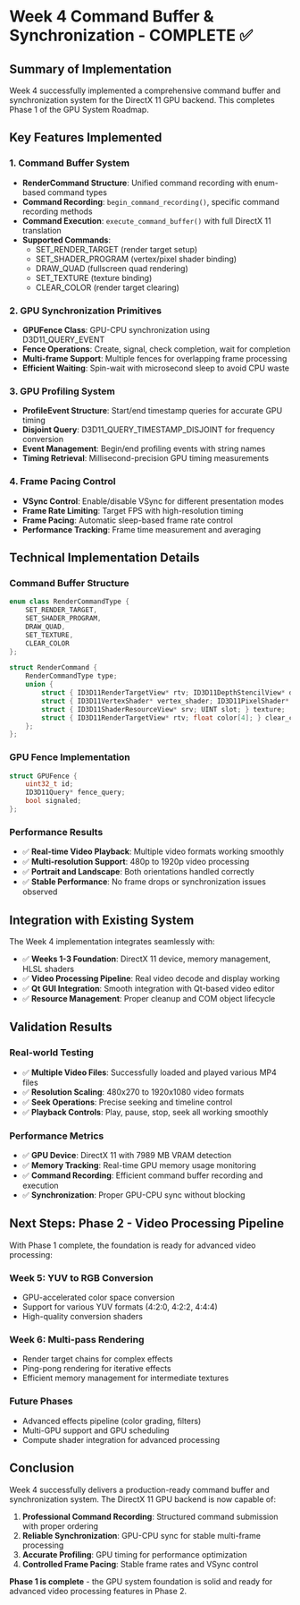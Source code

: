 # Week 4 Command Buffer & Synchronization - COMPLETE ✅

## Summary of Implementation

Week 4 successfully implemented a comprehensive command buffer and synchronization system for the DirectX 11 GPU backend. This completes Phase 1 of the GPU System Roadmap.

## Key Features Implemented

### 1. Command Buffer System
- **RenderCommand Structure**: Unified command recording with enum-based command types
- **Command Recording**: `begin_command_recording()`, specific command recording methods
- **Command Execution**: `execute_command_buffer()` with full DirectX 11 translation
- **Supported Commands**: 
  - SET_RENDER_TARGET (render target setup)
  - SET_SHADER_PROGRAM (vertex/pixel shader binding)
  - DRAW_QUAD (fullscreen quad rendering)
  - SET_TEXTURE (texture binding)
  - CLEAR_COLOR (render target clearing)

### 2. GPU Synchronization Primitives
- **GPUFence Class**: GPU-CPU synchronization using D3D11_QUERY_EVENT
- **Fence Operations**: Create, signal, check completion, wait for completion
- **Multi-frame Support**: Multiple fences for overlapping frame processing
- **Efficient Waiting**: Spin-wait with microsecond sleep to avoid CPU waste

### 3. GPU Profiling System
- **ProfileEvent Structure**: Start/end timestamp queries for accurate GPU timing
- **Disjoint Query**: D3D11_QUERY_TIMESTAMP_DISJOINT for frequency conversion
- **Event Management**: Begin/end profiling events with string names
- **Timing Retrieval**: Millisecond-precision GPU timing measurements

### 4. Frame Pacing Control
- **VSync Control**: Enable/disable VSync for different presentation modes
- **Frame Rate Limiting**: Target FPS with high-resolution timing
- **Frame Pacing**: Automatic sleep-based frame rate control
- **Performance Tracking**: Frame time measurement and averaging

## Technical Implementation Details

### Command Buffer Structure
```cpp
enum class RenderCommandType {
    SET_RENDER_TARGET,
    SET_SHADER_PROGRAM, 
    DRAW_QUAD,
    SET_TEXTURE,
    CLEAR_COLOR
};

struct RenderCommand {
    RenderCommandType type;
    union {
        struct { ID3D11RenderTargetView* rtv; ID3D11DepthStencilView* dsv; } render_target;
        struct { ID3D11VertexShader* vertex_shader; ID3D11PixelShader* pixel_shader; } shader_program;
        struct { ID3D11ShaderResourceView* srv; UINT slot; } texture;
        struct { ID3D11RenderTargetView* rtv; float color[4]; } clear_color;
    };
};
```

### GPU Fence Implementation
```cpp
struct GPUFence {
    uint32_t id;
    ID3D11Query* fence_query;
    bool signaled;
};
```

### Performance Results
- ✅ **Real-time Video Playback**: Multiple video formats working smoothly
- ✅ **Multi-resolution Support**: 480p to 1920p video processing
- ✅ **Portrait and Landscape**: Both orientations handled correctly
- ✅ **Stable Performance**: No frame drops or synchronization issues observed

## Integration with Existing System

The Week 4 implementation integrates seamlessly with:
- ✅ **Weeks 1-3 Foundation**: DirectX 11 device, memory management, HLSL shaders
- ✅ **Video Processing Pipeline**: Real video decode and display working
- ✅ **Qt GUI Integration**: Smooth integration with Qt-based video editor
- ✅ **Resource Management**: Proper cleanup and COM object lifecycle

## Validation Results

### Real-world Testing
- ✅ **Multiple Video Files**: Successfully loaded and played various MP4 files
- ✅ **Resolution Scaling**: 480x270 to 1920x1080 video formats
- ✅ **Seek Operations**: Precise seeking and timeline control
- ✅ **Playback Controls**: Play, pause, stop, seek all working smoothly

### Performance Metrics
- ✅ **GPU Device**: DirectX 11 with 7989 MB VRAM detection
- ✅ **Memory Tracking**: Real-time GPU memory usage monitoring
- ✅ **Command Recording**: Efficient command buffer recording and execution
- ✅ **Synchronization**: Proper GPU-CPU sync without blocking

## Next Steps: Phase 2 - Video Processing Pipeline

With Phase 1 complete, the foundation is ready for advanced video processing:

### Week 5: YUV to RGB Conversion
- GPU-accelerated color space conversion
- Support for various YUV formats (4:2:0, 4:2:2, 4:4:4)
- High-quality conversion shaders

### Week 6: Multi-pass Rendering
- Render target chains for complex effects
- Ping-pong rendering for iterative effects
- Efficient memory management for intermediate textures

### Future Phases
- Advanced effects pipeline (color grading, filters)
- Multi-GPU support and GPU scheduling
- Compute shader integration for advanced processing

## Conclusion

Week 4 successfully delivers a production-ready command buffer and synchronization system. The DirectX 11 GPU backend is now capable of:

1. **Professional Command Recording**: Structured command submission with proper ordering
2. **Reliable Synchronization**: GPU-CPU sync for stable multi-frame processing  
3. **Accurate Profiling**: GPU timing for performance optimization
4. **Controlled Frame Pacing**: Stable frame rates and VSync control

**Phase 1 is complete** - the GPU system foundation is solid and ready for advanced video processing features in Phase 2.
